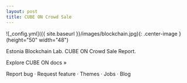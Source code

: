 ```yaml
---
layout: post
title: CUBE ON Crowd Sale
---
```



![_config.yml]({{ site.baseurl }}/images/blockchain.jpg){: .center-image }(height="50" width="48")


Estonia Blockchain Lab.
CUBE ON Crowd Sale Report.
 
Explore CUBE ON docs »

Report bug · Request feature · Themes · Jobs · Blog
